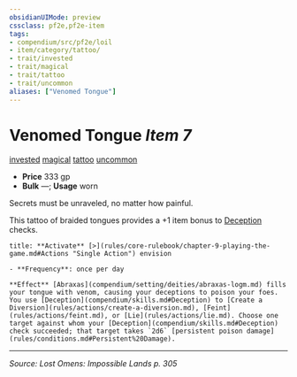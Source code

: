 ```yaml
---
obsidianUIMode: preview
cssclass: pf2e,pf2e-item
tags:
- compendium/src/pf2e/loil
- item/category/tattoo/
- trait/invested
- trait/magical
- trait/tattoo
- trait/uncommon
aliases: ["Venomed Tongue"]
---
```

# Venomed Tongue *Item 7*  
[invested](invested.md "Invested Item Trait")  [magical](magical.md "Magical Item Trait")  [tattoo](tattoo-lowg.md "Tattoo Item Trait")  [uncommon](uncommon.md "Uncommon Rarity Trait")  

- **Price** 333 gp
- **Bulk** —; **Usage** worn

Secrets must be unraveled, no matter how painful.

This tattoo of braided tongues provides a +1 item bonus to [Deception](skills.md#Deception) checks.

```ad-embed-ability
title: **Activate** [>](rules/core-rulebook/chapter-9-playing-the-game.md#Actions "Single Action") envision

- **Frequency**: once per day

**Effect** [Abraxas](compendium/setting/deities/abraxas-logm.md) fills your tongue with venom, causing your deceptions to poison your foes. You use [Deception](compendium/skills.md#Deception) to [Create a Diversion](rules/actions/create-a-diversion.md), [Feint](rules/actions/feint.md), or [Lie](rules/actions/lie.md). Choose one target against whom your [Deception](compendium/skills.md#Deception) check succeeded; that target takes `2d6` [persistent poison damage](rules/conditions.md#Persistent%20Damage).
```


---
*Source: Lost Omens: Impossible Lands p. 305*